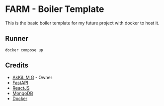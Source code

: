 # FARM - Boiler Template

This is the basic boiler template for my future project with docker to host it.

## Runner

```
docker compose up
```

## Credits

- [AkKiL M G](https://github.com/HeimanPictures) - Owner
- [FastAPI](https://fastapi.tiangolo.com/)
- [ReactJS](https://react.dev/)
- [MongoDB](https://www.mongodb.com/)
- [Docker](https://www.docker.com/)